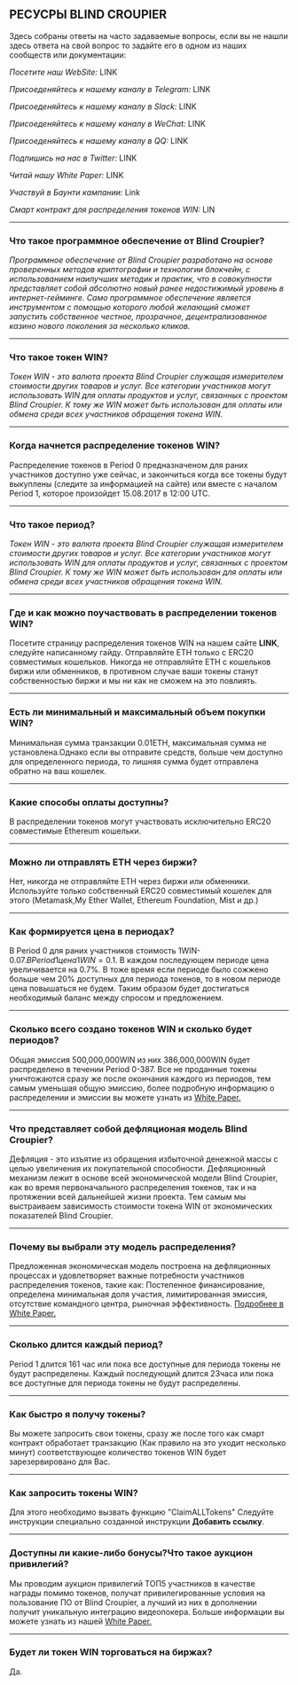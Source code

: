 ## РЕСУСРЫ BLIND CROUPIER
Здесь собраны ответы на часто задаваемые вопросы, если вы не нашли здесь ответа на свой вопрос то задайте его в одном из наших сообществ  или документации:

*Посетите наш WebSite:* LINK

*Присоеденяйтесь к нашему каналу в Telegram:* LINK

*Присоеденяйтесь к нашему каналу в Slack:* LINK 

*Присоеденяйтесь к нашему каналу в WeChat:* LINK 

*Присоеденяйтесь к нашему каналу в QQ:* LINK 

*Подпишись на нас в Twitter:* LINK

*Читай нашу White Paper:* LINK

*Участвуй в Баунти кампании:* Link

*Смарт контракт для распределения токенов WIN:* LIN

---

### Что такое программное обеспечение от Blind Croupier?
*Программное обеспечение от Blind Croupier разработано на основе проверенных методов криптографии и технологии блокчейн, с использованием наилучших методик и практик, что в совокупности представляет собой абсолютно новый ранее недостижимый уровень в интернет-гейминге. Само программное обеспечение является инструментом с помощью которого любой желающий сможет запустить собственное честное, прозрачное, децентрализованное казино нового поколения за несколько кликов.*

---

### Что такое токен WIN?
*Токен WIN - это валюта проекта Blind Croupier служащая измерителем стоимости других товаров и услуг. Все категории участников могут использовать WIN для оплаты продуктов и услуг, связанных с проектом Blind Croupier. К тому же WIN может быть использован для оплаты или обмена среди всех участников обращения токена WIN.*

---

### Когда начнется распределение токенов WIN?
Распределение токенов в Period 0 предназначеном для раних участников доступно уже сейчас, и закончиться когда все токены будут выкуплены (следите за информацией на сайте) или вместе с началом Period 1, которое произойдет 15.08.2017 в 12:00 UTC.

---

### Что такое период?
*Токен WIN - это валюта проекта Blind Croupier служащая измерителем стоимости других товаров и услуг. Все категории участников могут использовать WIN для оплаты продуктов и услуг, связанных с проектом Blind Croupier. К тому же WIN может быть использован для оплаты или обмена среди всех участников обращения токена WIN.*

---

### Где и как можно поучаствовать в распределении токенов WIN?
Посетите страницу распределения токенов WIN на нашем сайте **LINK**, следуйте написанному гайду. Отправляйте ETH только c ERC20 совместимых кошельков. Никогда не отправляйте ETH  c кошельков биржи или обменников, в противном случае ваши токены станут собственностью биржи и мы ни как не сможем на это повлиять.

---

### Есть ли минимальный и максимальный объем покупки WIN?
Минимальная сумма транзакции 0.01ETH, максимальная сумма не установлена.Однако если вы отправите средств, больше чем доступно для определенного периода, то лишняя сумма будет отправлена обратно на ваш кошелек.

---

### Какие способы оплаты доступны?
В распределении токенов могут участвовать исключительно ERC20 совместимые Ethereum кошельки.

---

### Можно ли отправлять ETH через биржи?
Нет,  никогда не отправляйте ETH через биржи или обменники. Используйте только собственный ERC20 совместимый кошелек для этого (Metamask,My Ether Wallet, Ethereum Foundation, Mist и др.)

---

### Как формируется цена в периодах?
В Period 0 для раних участников стоимость 1WIN-0.07$. В Period 1 цена 1WIN=0.1$. В каждом последующем периоде цена увеличивается на 0.7%. В тоже время если периоде было сожжено больше чем 20% доступных для периода токенов, то в новом периоде цена повышаться не будем. Таким образом будет достигаться необходимый баланс между спросом и предложением.

---

### Сколько всего создано токенов WIN и сколько будет периодов?
Общая эмиссия 500,000,000WIN из них 386,000,000WIN будет распределено в течении Period 0-387. Все не проданные токены уничтожаются сразу же после окончания каждого из периодов, тем самым уменьшая общую эмиссию, более подробную информацию о распределении и эмиссии вы можете узнать из [White Paper.](https://github.com/Blind-Croupier/Blind-Croupier-Documentation/blob/master/White%20Paper.md#token-distribution)

---

### Что представляет собой дефляционая модель Blind Croupier?
Дефляция - это изъятие из обращения избыточной денежной массы с целью увеличения их покупательной способности. Дефляционный механизм лежит в основе всей экономической модели Blind Croupier, как во время первоначального распределения токенов, так и на протяжении всей дальнейшей жизни проекта. Тем самым мы выстраиваем зависимость стоимости токена WIN от экономических показателей Blind Croupier. 

---

### Почему вы выбрали эту модель распределения?
Предложенная экономическая модель построена на дефляционных процессах и удовлетворяет важные потребности участников распределения токенов, такие как: Постепенное финансирование, определена минимальная доля участия, лимитированная эмиссия, отсутствие командного центра, рыночная эффективность. [Подробнее в White Paper.](https://github.com/Blind-Croupier/Blind-Croupier-Documentation/blob/master/White%20Paper.md#about-token-distribution-model)

---

### Сколько длится каждый период?
Period 1 длится 161 час или пока все доступные для периода токены не будут распределены. Каждый последующий длится 23часа или пока все доступные для периода токены не будут распределены.

---

### Как быстро я получу токены?
Вы можете запросить свои токены, сразу же после того как смарт контракт обработает транзакцию (Как правило на это уходит несколько минут) соответствующее количество токенов WIN будет зарезервировано для Вас.

---

### Как запросить токены WIN?
Для этого необходимо вызвать функцию "ClaimALLTokens" Следуйте инструкции специально созданной инструкции **Добавить ссылку**.

---

### Доступны ли какие-либо бонусы?Что такое аукцион привилегий?
Мы проводим аукцион привилегий ТОП5 участников в качестве награды помимо токенов, получат привилегированные условия на пользование ПО от Blind Croupier, а лучший из них в дополнении получит уникальную интеграцию видеопокера. Больше информации вы можете узнать из нашей [White Paper.](https://github.com/Blind-Croupier/Blind-Croupier-Documentation/blob/master/White%20Paper.md#the-privilege-auction)

---

###  Будет ли токен WIN торговаться на биржах?
Да.

